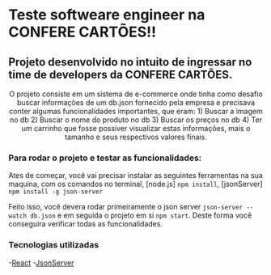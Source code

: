 # Teste softweare engineer na CONFERE CARTÕES!!

## Projeto desenvolvido no intuito de ingressar no time de developers da CONFERE CARTÕES.

<p align="center">
    O projeto consiste em um sistema de e-commerce onde tinha como desafio buscar informações de um db.json fornecido pela empresa
        e precisava conter algumas funcionalidades importantes, que eram:
        1) Buscar a imagem no db
        2) Buscar o nome do produto no db
        3) Buscar os preços no db
        4) Ter um carrinho que fosse possiver visualizar estas informações, mais o tamanho e seus respectivos valores finais.
</p>



### Para rodar o projeto e testar as funcionalidades:

Ates de começar, você vai precisar instalar as seguintes ferramentas na sua maquina, com os comandos no terminal,
 [node.js] ``npm install``, 
 [jsonServer] ``npm install -g json-server``

 Feito isso, você devera rodar primeiramente o json server ``json-server --watch db.json`` e em seguida o projeto em si ``npm start``. Deste forma você conseguira verificar todas as funcionalidades.


 ### Tecnologias utilizadas

 -[React](https://pt-br.reactjs.org/)
 -[JsonServer](https://github.com/typicode/json-server)